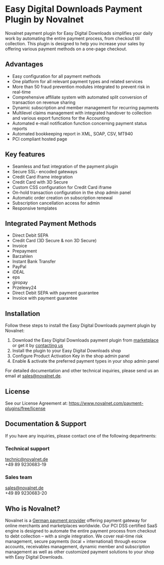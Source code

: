 # Easy Digital Downloads Payment Plugin by Novalnet
Novalnet payment plugin for Easy Digital Downloads simplifies your daily work by automating the entire payment process, from checkout till collection. This plugin is designed to help you increase your sales by offering various payment methods on a one-page checkout.

## Advantages
*	Easy configuration for all payment methods
*	One platform for all relevant payment types and related services
*	More than 50 fraud prevention modules integrated to prevent risk in real-time
*	Comprehensive affiliate system with automated split conversion of transaction on revenue sharing
*	Dynamic subscription and member management for recurring payments
*	Multilevel claims management with integrated handover to collection and various export functions for the Accounting
*	Automated e-mail notification function concerning payment status reports
* Automated bookkeeping report in XML, SOAP, CSV, MT940
* PCI compliant hosted page

## Key features
*	Seamless and fast integration of the payment plugin
*	Secure SSL- encoded gateways
*	Credit Card iframe integration
*	Credit Card with 3D Secure
*	Custom CSS configuration for Credit Card iframe
*	On-hold transaction configuration in the shop admin panel
*	Automatic order creation on subscription renewal
*	Subscription cancellation access for admin
*	Responsive templates

## Integrated Payment Methods
*	Direct Debit SEPA
*	Credit Card (3D Secure & non 3D Secure)
* Invoice
* Prepayment
*	Barzahlen
*	Instant Bank Transfer
*	PayPal
*	iDEAL
*	eps
*	giropay
*	Przelewy24
*	Direct Debit SEPA with payment guarantee
*	Invoice with payment guarantee

## Installation
Follow these steps to install the Easy Digital Downloads payment plugin by Novalnet:
1.	Download the Easy Digital Downloads payment plugin from <a href="https://wordpress.org/plugins/easy-digital-downloads-payment-gateway-by-novalnet/">marketplace</a> or get it by <a href="https://www.novalnet.de/kontakt/sales">contacting us</a>
2.	Install the plugin to your Easy Digital Downloads shop
3.	Configure Product Activation Key in the shop admin panel
4.	Enable & activate the preferred payment types in your shop admin panel

For detailed documentation and other technical inquiries, please send us an email at sales@novalnet.de.

## License
See our License Agreement at:  https://www.novalnet.com/payment-plugins/free/license

## Documentation & Support

If you have any inquiries, please contact one of the following departments:

### Technical support 
technic@novalnet.de <br>
+49 89 9230683-19

### Sales team 
sales@novalnet.de <br>
+49 89 9230683-20

## Who is Novalnet?
Novalnet is a <a href="https://www.novalnet.de/">German payment provider</a> offering payment gateway for online merchants and marketplaces worldwide. Our PCI DSS certified SaaS engine is designed to automate the entire payment process from checkout to debt collection – with a single integration. We cover real-time risk management, secure payments (local + international) through escrow accounts, receivables management, dynamic member and subscription management as well as other customized payment solutions to your shop with Easy Digital Downloads.



